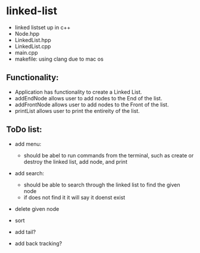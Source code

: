 # linked-list

- linked listset up in c++
- Node.hpp
- LinkedList.hpp
- LinkedList.cpp
- main.cpp
- makefile: using clang due to mac os 

## Functionality:
- Application has functionality to create a Linked List.
- addEndNode allows user to add nodes to the End of the list.
- addFrontNode allows user to add nodes to the Front of the list.
- printList allows user to print the entireity of the list.

## ToDo list:

- add menu:
    - should be abel to run commands from the terminal, such as create or destroy the linked list, add node, and print
- add search: 
    - should be able to search through the linked list to find the given node
    - if does not find it it will say it doenst exist
- delete given node

- sort

- add tail?

- add back tracking?



